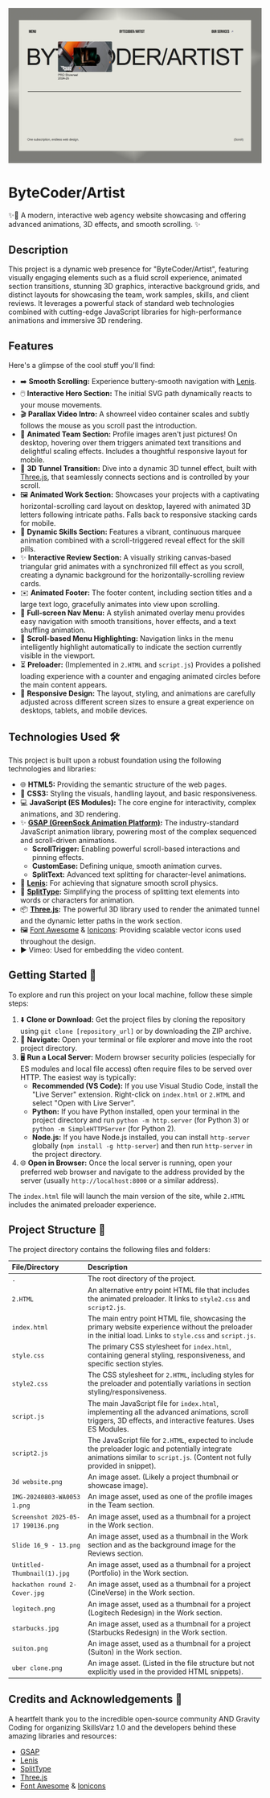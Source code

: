 ![ByteCoder/Artist Header Image](https://github.com/AnonymousCoderArtist/skillsvarz-final-round/blob/main/Slide%2016_9%20-%2021.png)

# ByteCoder/Artist

✨🎨 A modern, interactive web agency website showcasing and offering advanced animations, 3D effects, and smooth scrolling. ✨

## Description

This project is a dynamic web presence for "ByteCoder/Artist", featuring visually engaging elements such as a fluid scroll experience, animated section transitions, stunning 3D graphics, interactive background grids, and distinct layouts for showcasing the team, work samples, skills, and client reviews. It leverages a powerful stack of standard web technologies combined with cutting-edge JavaScript libraries for high-performance animations and immersive 3D rendering.

## Features

Here's a glimpse of the cool stuff you'll find:

*   ➡️ **Smooth Scrolling:** Experience buttery-smooth navigation with [Lenis](https://lenis.darkroom.engineering/).
*   🖱️ **Interactive Hero Section:** The initial SVG path dynamically reacts to your mouse movements.
*   🎬 **Parallax Video Intro:** A showreel video container scales and subtly follows the mouse as you scroll past the introduction.
*   👥 **Animated Team Section:** Profile images aren't just pictures! On desktop, hovering over them triggers animated text transitions and delightful scaling effects. Includes a thoughtful responsive layout for mobile.
*   🌌 **3D Tunnel Transition:** Dive into a dynamic 3D tunnel effect, built with [Three.js](https://threejs.org/), that seamlessly connects sections and is controlled by your scroll.
*   🖼️ **Animated Work Section:** Showcases your projects with a captivating horizontal-scrolling card layout on desktop, layered with animated 3D letters following intricate paths. Falls back to responsive stacking cards for mobile.
*   💊 **Dynamic Skills Section:** Features a vibrant, continuous marquee animation combined with a scroll-triggered reveal effect for the skill pills.
*   ✨ **Interactive Review Section:** A visually striking canvas-based triangular grid animates with a synchronized fill effect as you scroll, creating a dynamic background for the horizontally-scrolling review cards.
*   ✉️ **Animated Footer:** The footer content, including section titles and a large text logo, gracefully animates into view upon scrolling.
*   🍔 **Full-screen Nav Menu:** A stylish animated overlay menu provides easy navigation with smooth transitions, hover effects, and a text shuffling animation.
*   📍 **Scroll-based Menu Highlighting:** Navigation links in the menu intelligently highlight automatically to indicate the section currently visible in the viewport.
*   ⏳ **Preloader:** (Implemented in `2.HTML` and `script.js`) Provides a polished loading experience with a counter and engaging animated circles before the main content appears.
*   📱 **Responsive Design:** The layout, styling, and animations are carefully adjusted across different screen sizes to ensure a great experience on desktops, tablets, and mobile devices.

## Technologies Used 🛠️

This project is built upon a robust foundation using the following technologies and libraries:

*   🌐 **HTML5:** Providing the semantic structure of the web pages.
*   🎨 **CSS3:** Styling the visuals, handling layout, and basic responsiveness.
*   💻 **JavaScript (ES Modules):** The core engine for interactivity, complex animations, and 3D rendering.
*   ✨ **[GSAP (GreenSock Animation Platform)](https://greensock.com/):** The industry-standard JavaScript animation library, powering most of the complex sequenced and scroll-driven animations.
    *   **ScrollTrigger:** Enabling powerful scroll-based interactions and pinning effects.
    *   **CustomEase:** Defining unique, smooth animation curves.
    *   **SplitText:** Advanced text splitting for character-level animations.
*   🎢 **[Lenis](https://lenis.darkroom.engineering/):** For achieving that signature smooth scroll physics.
*   📐 **[SplitType](https://splittype.js.org/):** Simplifying the process of splitting text elements into words or characters for animation.
*   📦 **[Three.js](https://threejs.org/):** The powerful 3D library used to render the animated tunnel and the dynamic letter paths in the work section.
*   🖼️ [Font Awesome](https://fontawesome.com/) & [Ionicons](https://ionic.io/ionicons/): Providing scalable vector icons used throughout the design.
*   ▶️ Vimeo: Used for embedding the video content.

## Getting Started 🚀

To explore and run this project on your local machine, follow these simple steps:

1.  ⬇️ **Clone or Download:** Get the project files by cloning the repository using `git clone [repository_url]` or by downloading the ZIP archive.
2.  📁 **Navigate:** Open your terminal or file explorer and move into the root project directory.
3.  🖥️ **Run a Local Server:** Modern browser security policies (especially for ES modules and local file access) often require files to be served over HTTP. The easiest way is typically:
    *   **Recommended (VS Code):** If you use Visual Studio Code, install the "Live Server" extension. Right-click on `index.html` or `2.HTML` and select "Open with Live Server".
    *   **Python:** If you have Python installed, open your terminal in the project directory and run `python -m http.server` (for Python 3) or `python -m SimpleHTTPServer` (for Python 2).
    *   **Node.js:** If you have Node.js installed, you can install `http-server` globally (`npm install -g http-server`) and then run `http-server` in the project directory.
4.  🌐 **Open in Browser:** Once the local server is running, open your preferred web browser and navigate to the address provided by the server (usually `http://localhost:8000` or a similar address).

The `index.html` file will launch the main version of the site, while `2.HTML` includes the animated preloader experience.

## Project Structure 📁

The project directory contains the following files and folders:

| File/Directory                | Description                                                                                                                               |
| :---------------------------- | :---------------------------------------------------------------------------------------------------------------------------------------- |
| `.`                           | The root directory of the project.                                                                                                        |
| `2.HTML`                      | An alternative entry point HTML file that includes the animated preloader. It links to `style2.css` and `script2.js`.                      |
| `index.html`                  | The main entry point HTML file, showcasing the primary website experience without the preloader in the initial load. Links to `style.css` and `script.js`. |
| `style.css`                   | The primary CSS stylesheet for `index.html`, containing general styling, responsiveness, and specific section styles.                       |
| `style2.css`                  | The CSS stylesheet for `2.HTML`, including styles for the preloader and potentially variations in section styling/responsiveness.            |
| `script.js`                   | The main JavaScript file for `index.html`, implementing all the advanced animations, scroll triggers, 3D effects, and interactive features. Uses ES Modules. |
| `script2.js`                  | The JavaScript file for `2.HTML`, expected to include the preloader logic and potentially integrate animations similar to `script.js`. (Content not fully provided in snippet). |
| `3d website.png`              | An image asset. (Likely a project thumbnail or showcase image).                                                                           |
| `IMG-20240803-WA0053 1.png`   | An image asset, used as one of the profile images in the Team section.                                                                    |
| `Screenshot 2025-05-17 190136.png`| An image asset, used as a thumbnail for a project in the Work section.                                                                    |
| `Slide 16_9 - 13.png`         | An image asset, used as a thumbnail in the Work section and as the background image for the Reviews section.                               |
| `Untitled-Thumbnail(1).jpg`   | An image asset, used as a thumbnail for a project (Portfolio) in the Work section.                                                        |
| `hackathon round 2-Cover.jpg` | An image asset, used as a thumbnail for a project (CineVerse) in the Work section.                                                        |
| `logitech.png`                | An image asset, used as a thumbnail for a project (Logitech Redesign) in the Work section.                                                |
| `starbucks.jpg`               | An image asset, used as a thumbnail for a project (Starbucks Redesign) in the Work section.                                               |
| `suiton.png`                  | An image asset, used as a thumbnail for a project (Suiton) in the Work section.                                                           |
| `uber clone.png`              | An image asset. (Listed in the file structure but not explicitly used in the provided HTML snippets).                                     |

## Credits and Acknowledgements 🙏

A heartfelt thank you to the incredible open-source community AND Gravity Coding for organizing SkillsVarz 1.0 and the developers behind these amazing libraries and resources:

*   [GSAP](https://greensock.com/)
*   [Lenis](https://lenis.darkroom.engineering/)
*   [SplitType](https://splittype.js.org/)
*   [Three.js](https://threejs.org/)
*   [Font Awesome](https://fontawesome.com/) & [Ionicons](https://ionic.io/ionicons/)
